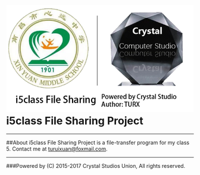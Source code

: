 ![Logo](data/open.png) i5class File Sharing Project
==========================================
-----------------------------------
> 
##About
i5class File Sharing Project is a file-transfer program for my class 5.
Contact me at turuixuan@foxmail.com.
> 
> 
-----------------------------------
###Powered by (C) 2015-2017 Crystal Studios Union, All rights reserved.